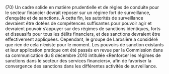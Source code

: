 (70) Un cadre solide en matière prudentielle et de règles de conduite pour le secteur financier devrait reposer sur un régime fort de surveillance, d’enquête et de sanctions. À cette fin, les autorités de surveillance devraient être dotées de compétences suffisantes pour pouvoir agir et devraient pouvoir s’appuyer sur des régimes de sanctions identiques, forts et dissuasifs pour tous les délits financiers, et des sanctions devraient être effectivement appliquées. Cependant, le groupe de Larosière a considéré que rien de cela n’existe pour le moment. Les pouvoirs de sanction existants et leur application pratique ont été passés en revue par la Commission dans sa communication du 8 décembre 2010 intitulée «Renforcer les régimes de sanctions dans le secteur des services financiers», afin de favoriser la convergence des sanctions dans les différentes activités de surveillance.